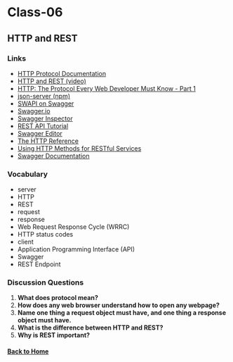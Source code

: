 # Class-06
## HTTP and REST


### Links
- [HTTP Protocol Documentation](https://tools.ietf.org/html/rfc7231)
- [HTTP and REST (video)](https://www.youtube.com/watch?v=Q-BpqyOT3a8)
- [HTTP: The Protocol Every Web Developer Must Know - Part 1](https://code.tutsplus.com/tutorials/http-the-protocol-every-web-developer-must-know-part-1--net-31177)
- [json-server (npm)](https://github.com/typicode/json-server)
- [SWAPI on Swagger](https://app.swaggerhub.com/apis/ahardia/swapi/1.0.0#/)
- [Swagger.io](https://swagger.io/)
- [Swagger Inspector](https://inspector.swagger.io/builder)
- [REST API Tutorial](https://restfulapi.net/)
- [Swagger Editor](https://editor.swagger.io/)
- [The HTTP Reference](https://code-maze.com/the-http-reference/)
- [Using HTTP Methods for RESTful Services](https://www.restapitutorial.com/lessons/httpmethods.html)
- [Swagger Documentation](https://swagger.io/docs/)


### Vocabulary
- server
- HTTP
- REST
- request
- response
- Web Request Response Cycle (WRRC)
- HTTP status codes
- client
- Application Programming Interface (API)
- Swagger
- REST Endpoint


### Discussion Questions
1. **What does protocol mean?**
2. **How does any web browser understand how to open any webpage?**
3. **Name one thing a request object must have, and one thing a response object must have.**
4. **What is the difference between HTTP and REST?**
5. **Why is REST important?**


#### [Back to Home](README.md)